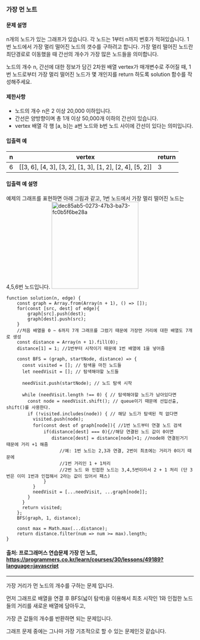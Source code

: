 ### 가장 먼 노트

#### 문제 설명
n개의 노드가 있는 그래프가 있습니다. 각 노드는 1부터 n까지 번호가 적혀있습니다. 1번 노드에서 가장 멀리 떨어진 노드의 갯수를 구하려고 합니다. 가장 멀리 떨어진 노드란 최단경로로 이동했을 때 간선의 개수가 가장 많은 노드들을 의미합니다.

노드의 개수 n, 간선에 대한 정보가 담긴 2차원 배열 vertex가 매개변수로 주어질 때, 1번 노드로부터 가장 멀리 떨어진 노드가 몇 개인지를 return 하도록 solution 함수를 작성해주세요.

#### 제한사항
- 노드의 개수 n은 2 이상 20,000 이하입니다.
- 간선은 양방향이며 총 1개 이상 50,000개 이하의 간선이 있습니다.
- vertex 배열 각 행 [a, b]는 a번 노드와 b번 노드 사이에 간선이 있다는 의미입니다.

#### 입출력 예
|n|vertex|return|
|-|-----|-----|
|6|[[3, 6], [4, 3], [3, 2], [1, 3], [1, 2], [2, 4], [5, 2]]|3|

#### 입출력 예 설명
예제의 그래프를 표현하면 아래 그림과 같고, 1번 노드에서 가장 멀리 떨어진 노드는 4,5,6번 노드입니다.
<img width="233" alt="dec85ab5-0273-47b3-ba73-fc0b5f6be28a" src="https://user-images.githubusercontent.com/45866008/158764196-dc9d583a-df26-43ae-a808-5f14e0bddbba.png">

```
function solution(n, edge) {
    const graph = Array.from(Array(n + 1), () => []);
    for(const [src, dest] of edge){
        graph[src].push(dest);
        graph[dest].push(src);
    }
    //처음 배열을 0 ~ 6까지 7개 그래프를 그렸기 때문에 가장먼 거리에 대한 배열도 7개로 생성
    const distance = Array(n + 1).fill(0);
    distance[1] = 1; //1번부터 시작이기 때문에 1번 배열에 1을 넣어줌
    
    const BFS = (graph, startNode, distance) => {
      const visited = []; // 탐색을 마친 노드들
      let needVisit = []; // 탐색해야할 노드들

      needVisit.push(startNode); // 노드 탐색 시작

      while (needVisit.length !== 0) { // 탐색해야할 노드가 남아있다면
        const node = needVisit.shift(); // queue이기 때문에 선입선출, shift()를 사용한다.
        if (!visited.includes(node)) { // 해당 노드가 탐색된 적 없다면
          visited.push(node);
          for(const dest of graph[node]){ //1번 노드부터 연결 노드 검색
              if(distance[dest] === 0){//해당 연결된 노드 값이 0이면
                 distance[dest] = distance[node]+1; //node와 연결된거기 때문에 거리 +1 해줌
                    //예: 1번 노드는 2,3과 연결, 2번이 최초에는 거리가 0이기 때문에
                    //1번 거리인 1 + 1처리
                    //2번 노드 와 인접한 노드는 3,4,5번이라서 2 + 1 처리 (단 3번은 이미 1번과 인접해서 2라는 값이 있어서 패스)
              }
          }
          needVisit = [...needVisit, ...graph[node]];
        }
      }
      return visited;
    };
    BFS(graph, 1, distance);
    
    const max = Math.max(...distance);
    return distance.filter(num => num >= max).length;
}
```

#### 출처: 프로그래머스 연습문제 가장 먼 노트, https://programmers.co.kr/learn/courses/30/lessons/49189?language=javascript
-----------------------------------------------------------------------------------------------------------------------
가장 거리가 먼 노드의 개수를 구하는 문제 입니다.

먼저 그래프로 배열을 연결 후 BFS(넓이 탐색)을 이용해서 최초 시작인 1와 인접한 노드들의 거리를 새로운 배열에 담아두고,

가장 큰 값들의 개수를 반환하면 되는 문제입니다.

그래프 문제 중에는 그나마 가장 기초적으로 할 수 있는 문제인것 같습니다.
